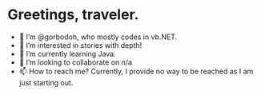 # Greetings, traveler.

- 👋 I’m @gorbodoh, who mostly codes in vb.NET.
- 👀 I’m interested in stories with depth!
- 🌱 I’m currently learning Java.
- 💞️ I’m looking to collaborate on n/a
- 📫 How to reach me? Currently, I provide no way to be reached as I am just starting out.

<!---
gorbodoh/gorbodoh is a ✨ special ✨ repository because its `README.md` (this file) appears on your GitHub profile.
You can click the Preview link to take a look at your changes.
--->
